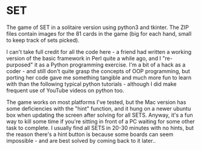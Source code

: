 # SET
The game of SET in a solitaire version using python3 and tkinter. The ZIP files contain images for the 81 cards in the game (big for each hand, small to keep track of sets picked). 

I can't take full credit for all the code here - a friend had written a working version of the basic framework in Perl quite a while ago, and I "re-purposed" it as a Python programming exercise. I'm a bit of a hack as a coder - and still don't quite grasp the concepts of OOP programming, but porting her code gave me something tangible and much more fun to learn with than the following typical python tutorials - although I did make frequent use of YouTube videos on python too.

The game works on most platforms I've tested, but the Mac version has some deficiencies with the "hint" function, and it hung on a newer ubuntu box when updating the screen after solving for all SETS. Anyway, it's a fun way to kill some time if you're sitting in front of a PC waiting for some other task to complete. I usually find all SETS in 20-30 minutes with no hints, but the reason there's a hint button is because some boards can seem impossible - and are best solved by coming back to it later.. 
